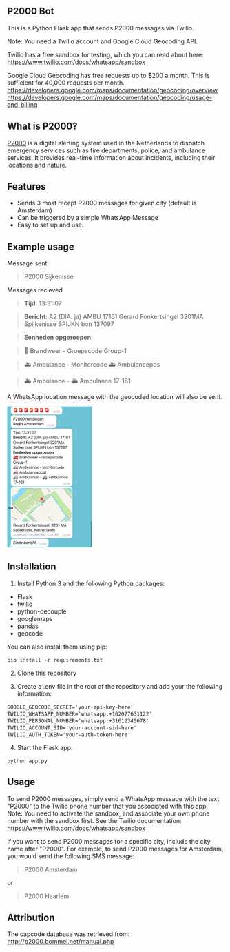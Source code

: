 ## P2000 Bot

This is a Python Flask app that sends P2000 messages via Twilio.

Note: You need a Twilio account and Google Cloud Geocoding API.

Twilio has a free sandbox for testing, which you can read about here:
https://www.twilio.com/docs/whatsapp/sandbox

Google Cloud Geocoding has free requests up to $200 a month. This is sufficient for 40,000 requests per month.
https://developers.google.com/maps/documentation/geocoding/overview
https://developers.google.com/maps/documentation/geocoding/usage-and-billing

## What is P2000?

[P2000](https://nl.wikipedia.org/wiki/P2000) is a digital alerting system used in the Netherlands to dispatch emergency services such as fire departments, police, and ambulance services. It provides real-time information about incidents, including their locations and nature.

## Features

* Sends 3 most recept P2000 messages for given city (default is Amsterdam)
* Can be triggered by a simple WhatsApp Message
* Easy to set up and use.

## Example usage

Message sent:
>P2000 Sijkenisse

Messages recieved

>**Tijd**: 13:31:07

>**Bericht**: A2 (DIA: ja) AMBU 17161 Gerard Fonkertsingel 3201MA Spijkenisse SPIJKN bon 137097

>**Eenheden opgeroepen**:

>🚒 Brandweer - Groepscode Group-1

>🚑 Ambulance - Monitorcode 🚑 Ambulancepos

>🚑 Ambulance - 🚑 Ambulance 17-161

A WhatsApp location message with the geocoded location will also be sent.

<img src="./whatsapp-sample.jpeg" width="39%"/>

## Installation

1. Install Python 3 and the following Python packages:
* Flask
* twilio
* python-decouple
* googlemaps
* pandas
* geocode

You can also install them using pip:

```
pip install -r requirements.txt
```


2. Clone this repository
  
3. Create a .env file in the root of the repository and add your the following information:

```
GOOGLE_GEOCODE_SECRET='your-api-key-here'
TWILIO_WHATSAPP_NUMBER='whatsapp:+162077631122'
TWILIO_PERSONAL_NUMBER='whatsapp:+31612345678'
TWILIO_ACCOUNT_SID='your-account-sid-here'
TWILIO_AUTH_TOKEN='your-auth-token-here'
```

4. Start the Flask app:

```
python app.py
```

## Usage
To send P2000 messages, simply send a WhatsApp message with the text "P2000" to the Twilio phone number that you associated with this app.
Note: You need to activate the sandbox, and associate your own phone number with the sandbox first. See the Twilio documentation:
https://www.twilio.com/docs/whatsapp/sandbox

If you want to send P2000 messages for a specific city, include the city name after "P2000". For example, to send P2000 messages for Amsterdam, you would send the following SMS message:

>P2000 Amsterdam

or

>P2000 Haarlem

## Attribution

The capcode database was retrieved from: http://p2000.bommel.net/manual.php


